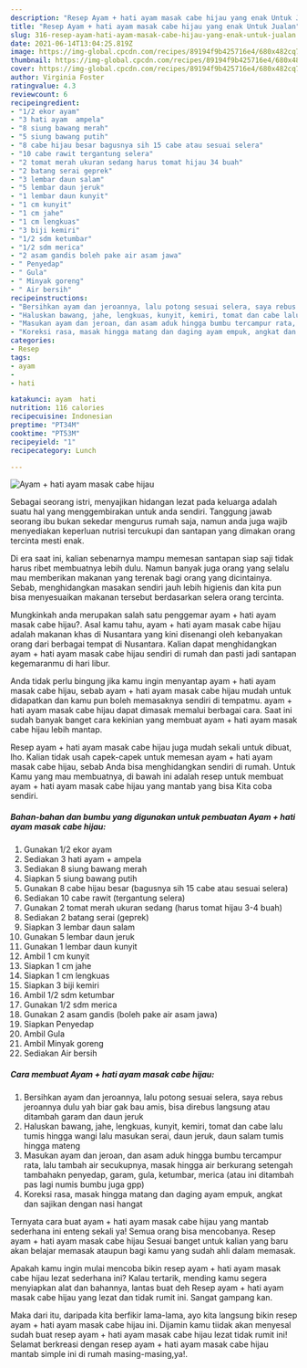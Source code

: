 ```yaml
---
description: "Resep Ayam + hati ayam masak cabe hijau yang enak Untuk Jualan"
title: "Resep Ayam + hati ayam masak cabe hijau yang enak Untuk Jualan"
slug: 316-resep-ayam-hati-ayam-masak-cabe-hijau-yang-enak-untuk-jualan
date: 2021-06-14T13:04:25.819Z
image: https://img-global.cpcdn.com/recipes/89194f9b425716e4/680x482cq70/ayam-hati-ayam-masak-cabe-hijau-foto-resep-utama.jpg
thumbnail: https://img-global.cpcdn.com/recipes/89194f9b425716e4/680x482cq70/ayam-hati-ayam-masak-cabe-hijau-foto-resep-utama.jpg
cover: https://img-global.cpcdn.com/recipes/89194f9b425716e4/680x482cq70/ayam-hati-ayam-masak-cabe-hijau-foto-resep-utama.jpg
author: Virginia Foster
ratingvalue: 4.3
reviewcount: 6
recipeingredient:
- "1/2 ekor ayam"
- "3 hati ayam  ampela"
- "8 siung bawang merah"
- "5 siung bawang putih"
- "8 cabe hijau besar bagusnya sih 15 cabe atau sesuai selera"
- "10 cabe rawit tergantung selera"
- "2 tomat merah ukuran sedang harus tomat hijau 34 buah"
- "2 batang serai geprek"
- "3 lembar daun salam"
- "5 lembar daun jeruk"
- "1 lembar daun kunyit"
- "1 cm kunyit"
- "1 cm jahe"
- "1 cm lengkuas"
- "3 biji kemiri"
- "1/2 sdm ketumbar"
- "1/2 sdm merica"
- "2 asam gandis boleh pake air asam jawa"
- " Penyedap"
- " Gula"
- " Minyak goreng"
- " Air bersih"
recipeinstructions:
- "Bersihkan ayam dan jeroannya, lalu potong sesuai selera, saya rebus jeroannya dulu yah biar gak bau amis, bisa direbus langsung atau ditambah garam dan daun jeruk"
- "Haluskan bawang, jahe, lengkuas, kunyit, kemiri, tomat dan cabe lalu tumis hingga wangi lalu masukan serai, daun jeruk, daun salam tumis hingga mateng"
- "Masukan ayam dan jeroan, dan asam aduk hingga bumbu tercampur rata, lalu tambah air secukupnya, masak hingga air berkurang setengah tambahakn penyedap, garam, gula, ketumbar, merica (atau ini ditambah pas lagi numis bumbu juga gpp)"
- "Koreksi rasa, masak hingga matang dan daging ayam empuk, angkat dan sajikan dengan nasi hangat"
categories:
- Resep
tags:
- ayam
- 
- hati

katakunci: ayam  hati 
nutrition: 116 calories
recipecuisine: Indonesian
preptime: "PT34M"
cooktime: "PT53M"
recipeyield: "1"
recipecategory: Lunch

---
```



![Ayam + hati ayam masak cabe hijau](https://img-global.cpcdn.com/recipes/89194f9b425716e4/680x482cq70/ayam-hati-ayam-masak-cabe-hijau-foto-resep-utama.jpg)

Sebagai seorang istri, menyajikan hidangan lezat pada keluarga adalah suatu hal yang menggembirakan untuk anda sendiri. Tanggung jawab seorang ibu bukan sekedar mengurus rumah saja, namun anda juga wajib menyediakan keperluan nutrisi tercukupi dan santapan yang dimakan orang tercinta mesti enak.

Di era  saat ini, kalian sebenarnya mampu memesan santapan siap saji tidak harus ribet membuatnya lebih dulu. Namun banyak juga orang yang selalu mau memberikan makanan yang terenak bagi orang yang dicintainya. Sebab, menghidangkan masakan sendiri jauh lebih higienis dan kita pun bisa menyesuaikan makanan tersebut berdasarkan selera orang tercinta. 



Mungkinkah anda merupakan salah satu penggemar ayam + hati ayam masak cabe hijau?. Asal kamu tahu, ayam + hati ayam masak cabe hijau adalah makanan khas di Nusantara yang kini disenangi oleh kebanyakan orang dari berbagai tempat di Nusantara. Kalian dapat menghidangkan ayam + hati ayam masak cabe hijau sendiri di rumah dan pasti jadi santapan kegemaranmu di hari libur.

Anda tidak perlu bingung jika kamu ingin menyantap ayam + hati ayam masak cabe hijau, sebab ayam + hati ayam masak cabe hijau mudah untuk didapatkan dan kamu pun boleh memasaknya sendiri di tempatmu. ayam + hati ayam masak cabe hijau dapat dimasak memalui berbagai cara. Saat ini sudah banyak banget cara kekinian yang membuat ayam + hati ayam masak cabe hijau lebih mantap.

Resep ayam + hati ayam masak cabe hijau juga mudah sekali untuk dibuat, lho. Kalian tidak usah capek-capek untuk memesan ayam + hati ayam masak cabe hijau, sebab Anda bisa menghidangkan sendiri di rumah. Untuk Kamu yang mau membuatnya, di bawah ini adalah resep untuk membuat ayam + hati ayam masak cabe hijau yang mantab yang bisa Kita coba sendiri.

<!--inarticleads1-->

##### Bahan-bahan dan bumbu yang digunakan untuk pembuatan Ayam + hati ayam masak cabe hijau:

1. Gunakan 1/2 ekor ayam
1. Sediakan 3 hati ayam + ampela
1. Sediakan 8 siung bawang merah
1. Siapkan 5 siung bawang putih
1. Gunakan 8 cabe hijau besar (bagusnya sih 15 cabe atau sesuai selera)
1. Sediakan 10 cabe rawit (tergantung selera)
1. Gunakan 2 tomat merah ukuran sedang (harus tomat hijau 3-4 buah)
1. Sediakan 2 batang serai (geprek)
1. Siapkan 3 lembar daun salam
1. Gunakan 5 lembar daun jeruk
1. Gunakan 1 lembar daun kunyit
1. Ambil 1 cm kunyit
1. Siapkan 1 cm jahe
1. Siapkan 1 cm lengkuas
1. Siapkan 3 biji kemiri
1. Ambil 1/2 sdm ketumbar
1. Gunakan 1/2 sdm merica
1. Gunakan 2 asam gandis (boleh pake air asam jawa)
1. Siapkan  Penyedap
1. Ambil  Gula
1. Ambil  Minyak goreng
1. Sediakan  Air bersih




<!--inarticleads2-->

##### Cara membuat Ayam + hati ayam masak cabe hijau:

1. Bersihkan ayam dan jeroannya, lalu potong sesuai selera, saya rebus jeroannya dulu yah biar gak bau amis, bisa direbus langsung atau ditambah garam dan daun jeruk
1. Haluskan bawang, jahe, lengkuas, kunyit, kemiri, tomat dan cabe lalu tumis hingga wangi lalu masukan serai, daun jeruk, daun salam tumis hingga mateng
1. Masukan ayam dan jeroan, dan asam aduk hingga bumbu tercampur rata, lalu tambah air secukupnya, masak hingga air berkurang setengah tambahakn penyedap, garam, gula, ketumbar, merica (atau ini ditambah pas lagi numis bumbu juga gpp)
1. Koreksi rasa, masak hingga matang dan daging ayam empuk, angkat dan sajikan dengan nasi hangat




Ternyata cara buat ayam + hati ayam masak cabe hijau yang mantab sederhana ini enteng sekali ya! Semua orang bisa mencobanya. Resep ayam + hati ayam masak cabe hijau Sesuai banget untuk kalian yang baru akan belajar memasak ataupun bagi kamu yang sudah ahli dalam memasak.

Apakah kamu ingin mulai mencoba bikin resep ayam + hati ayam masak cabe hijau lezat sederhana ini? Kalau tertarik, mending kamu segera menyiapkan alat dan bahannya, lantas buat deh Resep ayam + hati ayam masak cabe hijau yang lezat dan tidak rumit ini. Sangat gampang kan. 

Maka dari itu, daripada kita berfikir lama-lama, ayo kita langsung bikin resep ayam + hati ayam masak cabe hijau ini. Dijamin kamu tiidak akan menyesal sudah buat resep ayam + hati ayam masak cabe hijau lezat tidak rumit ini! Selamat berkreasi dengan resep ayam + hati ayam masak cabe hijau mantab simple ini di rumah masing-masing,ya!.

